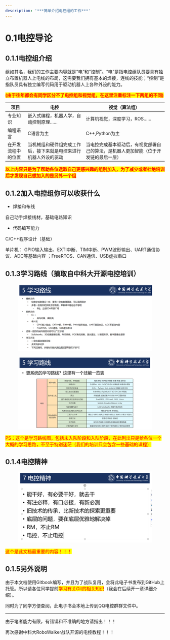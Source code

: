 ```yaml
---
description: '***简单介绍电控组的工作***'
---
```


# 0.1电控导论

## 0.1.1电控组介绍

组如其名，我们的工作主要内容就是“电”和“控制”。“电”是指电控组队员要具有独立布置机器人上电线的布局，这需要我们拥有基本的焊接，连线的技能；“控制”是指队员具有独立编写代码用于驱动机器人上各种外设的能力。

<mark style="color:red;">**(由于往年都会有同学区分不了电控组和视觉组，在这里注重标注一下两组的不同)**</mark>

| 项目        | 电控                               | 视觉（算法组）                                    |
| --------- | -------------------------------- | ------------------------------------------ |
| 专业知识      | 嵌入式编程，机器人学，自动控制原理……              | 计算机视觉，深度学习，ROS……                           |
| 编程语言      | C语言为主                            | C++,Python为主                               |
| 在开发流程中的位置 | 当机械组和硬件组完成工作后，接下来就是电控来进行机器人外设的驱动 | 当电控完成基本驱动后，有视觉部署自己的算法，是机器人更加智能（位于开发链的最后一层） |

<mark style="color:red;">**以上内容只是为了帮助各位选取自己更感兴趣的组别加入，为了减少或者杜绝培训后才发现自己想加入的是另外一个组**</mark>

## 0.1.2加入电控组你可以收获什么

* 焊接和布线

自己动手焊接线材，基础电路知识

* 代码编写能力

C/C++程序设计（基础）

单片机：
GPIO输入输出、EXTI中断、TIM中断、PWM波形输出、UART通信协议、ADC等基础内容
；FreeRTOS、CAN通信、USB虚拟串口

## 0.1.3学习路线（摘取自中科大开源电控培训）

<figure><img src="../.gitbook/assets/image.png" alt=""><figcaption></figcaption></figure>

<figure><img src="../.gitbook/assets/image (1).png" alt=""><figcaption></figcaption></figure>

<mark style="color:red;background-color:$primary;">PS：这个是学习路线图，包括未入队阶段和入队阶段，在此列出只是给各位一个大概的学习思路，不至于特别迷茫（我们的培训只会包含一些基础的课程）</mark>

## 0.1.4电控精神

<figure><img src="../.gitbook/assets/image (2).png" alt=""><figcaption></figcaption></figure>

<mark style="color:red;">这个是此文档最重要的内容！！！</mark>

## 0.1.5另外说明

由于本文档使用Gitbook编写，并且为了战队复用，会将此电子书发布到GitHub上托管。所以请各位同学提前<mark style="color:red;">学习有关Git的相关知识</mark>（我会在后续开一章详细介绍）。

同时为了同学方便查阅，此电子书会本地上传到QQ电控群群文件中。

***


由于笔者能力有限，有错误和不准确的地方请指出！！！

再次感谢中科大RoboWalker战队开源的电控教程！！！
